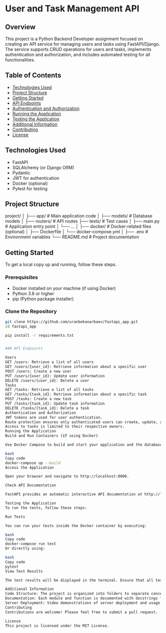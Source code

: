 # User and Task Management API

## Overview

This project is a Python Backend Developer assignment focused on creating an API service for managing users and tasks using FastAPI/Django. The service supports CRUD operations for users and tasks, implements authentication and authorization, and includes automated testing for all functionalities.

## Table of Contents

- [Technologies Used](#technologies-used)
- [Project Structure](#project-structure)
- [Getting Started](#getting-started)
- [API Endpoints](#api-endpoints)
- [Authentication and Authorization](#authentication-and-authorization)
- [Running the Application](#running-the-application)
- [Testing the Application](#testing-the-application)
- [Additional Information](#additional-information)
- [Contributing](#contributing)
- [License](#license)

## Technologies Used

- FastAPI
- SQLAlchemy (or Django ORM)
- Pydantic
- JWT for authentication
- Docker (optional)
- Pytest for testing

## Project Structure

project/ │ ├── app/ # Main application code │ ├── models/ # Database models │ ├── routers/ # API routes  ├── tests/ # Test cases │ ├── main.py # Application entry point │ └── ... │ ├── docker/ # Docker-related files (optional) │ ├── Dockerfile │ └── docker-compose.yml │ ├── .env # Environment variables └── README.md # Project documentation

## Getting Started

To get a local copy up and running, follow these steps.

### Prerequisites

- Docker installed on your machine (if using Docker)
- Python 3.8 or higher
- pip (Python package installer)

### Clone the Repository

```bash
git clone https://github.com/uranbekanarbaev/fastapi_app.git
cd fastapi_app

pip install -r requirements.txt


### API Endpoints

Users
GET /users: Retrieve a list of all users
GET /users/{user_id}: Retrieve information about a specific user
POST /users: Create a new user
PUT /users/{user_id}: Update user information
DELETE /users/{user_id}: Delete a user
Tasks
GET /tasks: Retrieve a list of all tasks
GET /tasks/{task_id}: Retrieve information about a specific task
POST /tasks: Create a new task
PUT /tasks/{task_id}: Update task information
DELETE /tasks/{task_id}: Delete a task
Authentication and Authorization
JWT tokens are used for user authentication.
Route protection ensures only authenticated users can create, update, and delete tasks.
Access to tasks is limited to their respective owners.
Running the Application
Build and Run Containers (if using Docker)

Use Docker Compose to build and start your application and the database:

bash
Copy code
docker-compose up --build
Access the Application

Open your browser and navigate to http://localhost:8000.

Check API Documentation

FastAPI provides an automatic interactive API documentation at http://localhost:8000/docs.

Testing the Application
To run the tests, follow these steps:

Run Tests

You can run your tests inside the Docker container by executing:

bash
Copy code
docker-compose run test
Or directly using:

bash
Copy code
pytest
View Test Results

The test results will be displayed in the terminal. Ensure that all tests pass before deploying.

Additional Information
Code Structure: The project is organized into folders to separate concerns, including models, routers, and tests.
Documentation: Each module and function is documented with docstrings for better understanding.
Server Deployment: Video demonstrations of server deployment and usage examples are included in the repository.
Contributing
Contributions are welcome! Please feel free to submit a pull request.

License
This project is licensed under the MIT License.